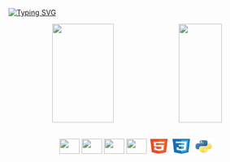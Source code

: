

[![Typing SVG](https://readme-typing-svg.herokuapp.com/?color=9932CC&size=35&center=true&vCenter=true&width=1000&lines=Oii!+Sou+a+MARIA+EDUARDA;Be+Welcome!+:%29)](https://git.io/typing-svg)

<div align="center">  
  <img width="49%" height="195px" src="https://github-readme-stats.vercel.app/api?username=mariadudef&show_icons=true&count_private=true&hide_border=true&title_color=9932CC&icon_color=9400D3&text_color=c9d1d9&bg_color=1C1C1C" /> 
  <img width="41%" height="195px" src="https://github-readme-stats.vercel.app/api/top-langs/?username=mariadudef&layout=compact&hide_border=true&title_color=9932CC&text_color=c9d1d9&bg_color=1C1C1C" />
</div>

##

<div align="center">
 <img  align="center" height="30" width="40" src="https://cdn.jsdelivr.net/gh/devicons/devicon/icons/java/java-original.svg" />    
  <img align="center" height="30" width="40" src="https://cdn.jsdelivr.net/gh/devicons/devicon/icons/csharp/csharp-original.svg">
  <img align="center" height="30" width="40" src="https://cdn.jsdelivr.net/gh/devicons/devicon/icons/dotnetcore/dotnetcore-original.svg" />
  <img align="center" height="30" width="40" src="https://cdn.jsdelivr.net/gh/devicons/devicon/icons/bootstrap/bootstrap-original.svg" />        
  <img align="center" alt="Rafa-HTML" height="30" width="40" src="https://raw.githubusercontent.com/devicons/devicon/master/icons/html5/html5-original.svg">
  <img align="center" alt="Rafa-CSS" height="30" width="40" src="https://raw.githubusercontent.com/devicons/devicon/master/icons/css3/css3-original.svg">
  <img align="center" alt="Rafa-Python" height="30" width="40" src="https://raw.githubusercontent.com/devicons/devicon/master/icons/python/python-original.svg">
 
          
</div>
  
